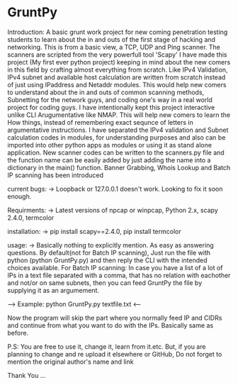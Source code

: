 # GruntPy
Introduction: 
A basic grunt work project for new coming penetration testing students to learn about the in and outs of the first stage of hacking and networking.
This is from a basic view, a TCP, UDP and Ping scanner. The scanners are scripted from the very powerfull tool 'Scapy'
I have made this project (My first ever python project) keeping in mind about the new comers in this field by crafting almost everything from scratch.
Like IPv4 Validation, IPv4 subnet and available host calculation are written from scratch instead of just using IPaddress and Netaddr modules.
This would help new comers to understand about the in and outs of common scanning methods, Subnetting for the network guys, and coding one's way in a real world project for coding guys.
I have intentionally kept this project interactive unlike CLI Arugumentative like NMAP. This will help new comers to learn the How things, instead of remembering exact sequnce of letters in argumentative instructions.
I have separated the IPv4 validation and Subnet calculation codes in modules, for understanding purposes and also can be imported into other python apps as modules or using it as stand alone application.
New scanner codes can be written to the scanners.py file and the function name can be easily added by just adding the name into a dictionary in the main() function.
Banner Grabbing, Whois Lookup and Batch IP scanning has been introduced

current bugs:
-> Loopback or 127.0.0.1 doesn't work. Looking to fix it soon enough.

Requirments: 
-> Latest versions of npcap or winpcap, Python 2.x, scapy 2.4.0, termcolor

installation: 
-> pip install scapy==2.4.0, pip install termcolor

usage:
-> Basically nothing to explicitly mention. As easy as answering questions.
By default(not for Batch IP scanning), Just run the file with python (python GruntPy.py) and then reply the CLI with the intended choices available. 
For Batch IP scanning: In case you have a list of a lot of IPs in a text file separated with a comma, that has no relation with eachother and not/or on same subnets, then you can feed GruntPy the file by supplying it as an argumement.

--> Example: python GruntPy.py textfile.txt <--

Now the program will skip the part where you normally feed IP and CIDRs and continue from what you want to do with the IPs. Basically same as before.

P.S: You are free to use it, change it, learn from it.etc. But, if you are planning to change and re upload it elsewhere or GitHub, Do not forget to mention the original author's name and link

Thank You ...



